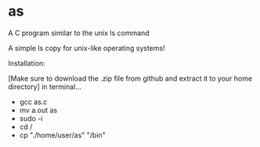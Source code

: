 # as
A C program similar to the unix ls command

A simple ls copy for unix-like operating systems!

Installation:

[Make sure to download the .zip file from github and extract it to your home directory]
in terminal...
-  gcc as.c
-  mv a.out as
-  sudo -i
-  cd /
-  cp "./home/user/as" "/bin"
